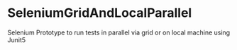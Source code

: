 # SeleniumGridAndLocalParallel
Selenium Prototype to run tests in parallel via grid or on local machine using Junit5
